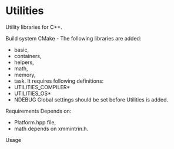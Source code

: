 # Utilities
Utility libraries for C++.

Build system
CMake - The following libraries are added:
 - basic,
 - containers,
 - helpers,
 - math,
 - memory,
 - task.
It requires following definitions:
 - UTILITIES_COMPILER*
 - UTILITIES_OS*
 - NDEBUG
Global settings should be set before Utilities is added.

Requirements
Depends on:
 - Platform.hpp file,
 - math depends on xmmintrin.h.

Usage


